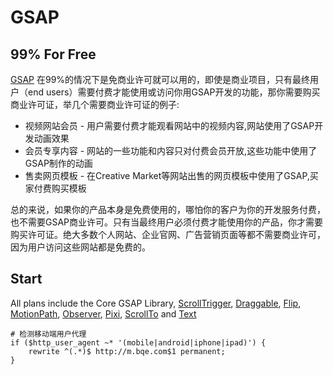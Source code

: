 # GSAP

## 99% For Free
[GSAP](https://gsap.com/pricing/#features-table) 在99%的情况下是免商业许可就可以用的，即使是商业项目，只有最终用户（end users）需要付费才能使用或访问你用GSAP开发的功能，那你需要购买商业许可证，举几个需要商业许可证的例子:
- 视频网站会员 - 用户需要付费才能观看网站中的视频内容,网站使用了GSAP开发动画效果
- 会员专享内容 - 网站的一些功能和内容只对付费会员开放,这些功能中使用了GSAP制作的动画
- 售卖网页模板 - 在Creative Market等网站出售的网页模板中使用了GSAP,买家付费购买模板

总的来说，如果你的产品本身是免费使用的，哪怕你的客户为你的开发服务付费，也不需要GSAP商业许可。只有当最终用户必须付费才能使用你的产品，你才需要购买许可证。绝大多数个人网站、企业官网、广告营销页面等都不需要商业许可，因为用户访问这些网站都是免费的。

## Start

All plans include the Core GSAP Library, [ScrollTrigger](https://gsap.com/docs/v3/Plugins/ScrollTrigger/), [Draggable](https://gsap.com/docs/v3/Plugins/Draggable/), [Flip](https://gsap.com/docs/v3/Plugins/Flip/), [MotionPath](https://gsap.com/docs/v3/Plugins/MotionPathPlugin/), [Observer](https://gsap.com/docs/v3/Plugins/Observer/), [Pixi](https://gsap.com/docs/v3/Plugins/PixiPlugin/), [ScrollTo](https://gsap.com/docs/v3/Plugins/ScrollToPlugin/) and [Text](https://gsap.com/docs/v3/Plugins/TextPlugin/)

    # 检测移动端用户代理
    if ($http_user_agent ~* '(mobile|android|iphone|ipad)') {
        rewrite ^(.*)$ http://m.bqe.com$1 permanent;
    }
